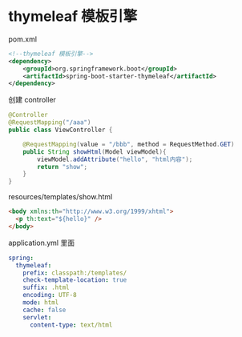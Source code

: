 # thymeleaf 模板引擎

pom.xml

```xml
<!--thymeleaf 模板引擎-->
<dependency>
    <groupId>org.springframework.boot</groupId>
    <artifactId>spring-boot-starter-thymeleaf</artifactId>
</dependency>
```

创建 controller

```java
@Controller
@RequestMapping("/aaa")
public class ViewController {

    @RequestMapping(value = "/bbb", method = RequestMethod.GET)
    public String showHtml(Model viewModel){
        viewModel.addAttribute("hello", "html内容");
        return "show";
    }
}
```

resources/templates/show.html

```html
<body xmlns:th="http://www.w3.org/1999/xhtml">
  <p th:text="${hello}" />
</body>
```

application.yml 里面

```yaml
spring:
  thymeleaf:
    prefix: classpath:/templates/
    check-template-location: true
    suffix: .html
    encoding: UTF-8
    mode: html
    cache: false
    servlet:
      content-type: text/html
```
